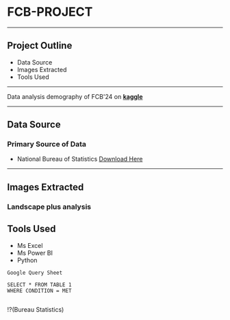 # FCB-PROJECT
---

## Project Outline
- Data Source
- Images Extracted
- Tools Used

---
  
Data analysis demography of FCB'24 on **[kaggle](www.kaggle.com)**

---

## Data Source
### Primary Source of Data
- National Bureau of Statistics [Download Here](www.nigerianstat.gov.ng)

---

## Images Extracted
### Landscape plus analysis

## Tools Used

- Ms Excel 
- Ms Power BI
- Python


```
Google Query Sheet

SELECT * FROM TABLE 1
WHERE CONDITION = MET


```

!?(Bureau Statistics)
